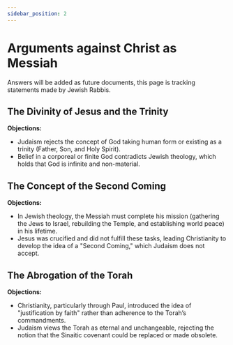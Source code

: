 ```yaml
---
sidebar_position: 2
---
```


# Arguments against Christ as Messiah

Answers will be added as future documents, this page is tracking statements made by Jewish Rabbis.

## The Divinity of Jesus and the Trinity

**Objections:**
- Judaism rejects the concept of God taking human form or existing as a trinity (Father, Son, and Holy Spirit).
- Belief in a corporeal or finite God contradicts Jewish theology, which holds that God is infinite and non-material.

## The Concept of the Second Coming

**Objections:**
- In Jewish theology, the Messiah must complete his mission (gathering the Jews to Israel, rebuilding the Temple, and establishing world peace) in his lifetime.
- Jesus was crucified and did not fulfill these tasks, leading Christianity to develop the idea of a "Second Coming," which Judaism does not accept.


## The Abrogation of the Torah

**Objections:**
- Christianity, particularly through Paul, introduced the idea of "justification by faith" rather than adherence to the Torah’s commandments.
- Judaism views the Torah as eternal and unchangeable, rejecting the notion that the Sinaitic covenant could be replaced or made obsolete.